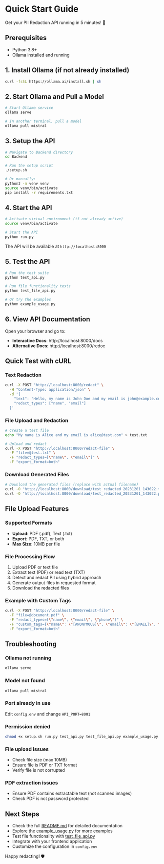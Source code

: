 # Quick Start Guide

Get your PII Redaction API running in 5 minutes! 🚀

## Prerequisites

- Python 3.8+
- Ollama installed and running

## 1. Install Ollama (if not already installed)

```bash
curl -fsSL https://ollama.ai/install.sh | sh
```

## 2. Start Ollama and Pull a Model

```bash
# Start Ollama service
ollama serve

# In another terminal, pull a model
ollama pull mistral
```

## 3. Setup the API

```bash
# Navigate to Backend directory
cd Backend

# Run the setup script
./setup.sh

# Or manually:
python3 -m venv venv
source venv/bin/activate
pip install -r requirements.txt
```

## 4. Start the API

```bash
# Activate virtual environment (if not already active)
source venv/bin/activate

# Start the API
python run.py
```

The API will be available at `http://localhost:8000`

## 5. Test the API

```bash
# Run the test suite
python test_api.py

# Run file functionality tests
python test_file_api.py

# Or try the examples
python example_usage.py
```

## 6. View API Documentation

Open your browser and go to:
- **Interactive Docs**: http://localhost:8000/docs
- **Alternative Docs**: http://localhost:8000/redoc

## Quick Test with cURL

### Text Redaction
```bash
curl -X POST "http://localhost:8000/redact" \
  -H "Content-Type: application/json" \
  -d '{
    "text": "Hello, my name is John Doe and my email is john@example.com",
    "redact_types": ["name", "email"]
  }'
```

### File Upload and Redaction
```bash
# Create a test file
echo "My name is Alice and my email is alice@test.com" > test.txt

# Upload and redact
curl -X POST "http://localhost:8000/redact-file" \
  -F "file=@test.txt" \
  -F "redact_types=[\"name\", \"email\"]" \
  -F "export_format=both"
```

### Download Generated Files
```bash
# Download the generated files (replace with actual filename)
curl -O "http://localhost:8000/download/test_redacted_20231201_143022.txt"
curl -O "http://localhost:8000/download/test_redacted_20231201_143022.pdf"
```

## File Upload Features

### Supported Formats
- **Upload**: PDF (.pdf), Text (.txt)
- **Export**: PDF, TXT, or both
- **Max Size**: 10MB per file

### File Processing Flow
1. Upload PDF or text file
2. Extract text (PDF) or read text (TXT)
3. Detect and redact PII using hybrid approach
4. Generate output files in requested format
5. Download the redacted files

### Example with Custom Tags
```bash
curl -X POST "http://localhost:8000/redact-file" \
  -F "file=@document.pdf" \
  -F "redact_types=[\"name\", \"email\", \"phone\"]" \
  -F "custom_tags={\"name\": \"[ANONYMOUS]\", \"email\": \"[EMAIL]\", \"phone\": \"[PHONE]\"}" \
  -F "export_format=both"
```

## Troubleshooting

### Ollama not running
```bash
ollama serve
```

### Model not found
```bash
ollama pull mistral
```

### Port already in use
Edit `config.env` and change `API_PORT=8001`

### Permission denied
```bash
chmod +x setup.sh run.py test_api.py test_file_api.py example_usage.py
```

### File upload issues
- Check file size (max 10MB)
- Ensure file is PDF or TXT format
- Verify file is not corrupted

### PDF extraction issues
- Ensure PDF contains extractable text (not scanned images)
- Check PDF is not password protected

## Next Steps

- Check the full [README.md](README.md) for detailed documentation
- Explore the [example_usage.py](example_usage.py) for more examples
- Test file functionality with [test_file_api.py](test_file_api.py)
- Integrate with your frontend application
- Customize the configuration in `config.env`

Happy redacting! 🛡️ 